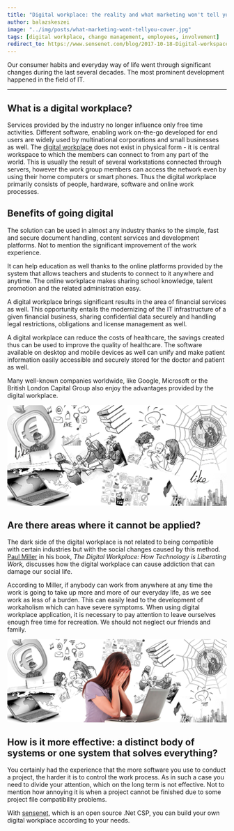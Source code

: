 ```yaml
---
title: "Digital workplace: the reality and what marketing won't tell you"
author: balazskeszei
image: "../img/posts/what-marketing-wont-tellyou-cover.jpg"
tags: [digital workplace, change management, employees, involvement]
redirect_to: https://www.sensenet.com/blog/2017-10-18-Digital-workspace-the-reality-and-what-marketing-wont-tell-you
---
```


Our consumer habits and everyday way of life went through significant changes during the last several decades. The most prominent development happened in the field of IT. 

---

## What is a digital workplace?

Services provided by the industry no longer influence only free time activities. Different software, enabling work on-the-go developed for end users are widely used by multinational corporations and small businesses as well.
The [digital workplace](https://www.sensenet.com/for-customers/use-cases/digital-workplace) does not exist in physical form - it is central workspace to which the members can connect to from any part of the world. This is usually the result of several workstations connected through servers, however the work group members can access the network even by using their home computers or smart phones. Thus the digital workplace primarily consists of people, hardware, software and online work processes. 

## Benefits of going digital

The solution can be used in almost any industry thanks to the simple, fast and secure document handling, content services and development platforms. Not to mention the significant improvement of the work experience.

It can help education as well thanks to the online platforms provided by the system that allows teachers and students to connect to it anywhere and anytime. The online workplace makes sharing school knowledge, talent promotion and the related administration easy.

A digital workplace brings significant results in the area of financial services as well. This opportunity entails the modernizing of the IT infrastructure of a given financial business, sharing confidential data securely and handling legal restrictions, obligations and license management as well.

A digital workplace can reduce the costs of healthcare, the savings created thus can be used to improve the quality of healthcare. The software available on desktop and mobile devices as well can unify and make patient information easily accessible and securely stored for the doctor and patient as well.

Many well-known companies worldwide, like Google, Microsoft or the British London Capital Group also enjoy the advantages provided by the digital workplace.

![Improvement](/img/posts/what-marketing-wont-tellyou-improvement.jpg)

## Are there areas where it cannot be applied?

The dark side of the digital workplace is not related to being compatible with certain industries but with the social changes caused by this method. [Paul Miller](https://www.amazon.com/Digital-Workplace-Technology-Liberating-Work/dp/1457510960) in his book, *The Digital Workplace: How Technology is Liberating Work,* discusses how the digital workplace can cause addiction that can damage our social life.

According to Miller, if anybody can work from anywhere at any time the work is going to take up more and more of our everyday life, as we see work as less of a burden. This can easily lead to the development of workaholism which can have severe symptoms. When using digital workplace application, it is necessary to pay attention to leave ourselves enough free time for recreation. We should not neglect our friends and family.

![Workaholic](/img/posts/what-marketing-wont-tellyou-workaholic.jpg)

## How is it more effective: a distinct body of systems or one system that solves everything?

You certainly had the experience that the more software you use to conduct a project, the harder it is to control the work process. As in such a case you need to divide your attention, which on the long term is not effective. Not to mention how annoying it is when a project cannot be finished due to some project file compatibility problems.

With [sensenet](https://www.sensenet.com), which is an open source .Net CSP, you can build your own digital workplace according to your needs.
